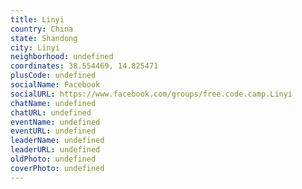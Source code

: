 ```yaml
---
title: Linyi
country: China
state: Shandong
city: Linyi
neighborhood: undefined
coordinates: 38.554469, 14.825471
plusCode: undefined
socialName: Facebook
socialURL: https://www.facebook.com/groups/free.code.camp.Linyi
chatName: undefined
chatURL: undefined
eventName: undefined
eventURL: undefined
leaderName: undefined
leaderURL: undefined
oldPhoto: undefined
coverPhoto: undefined
---
```

